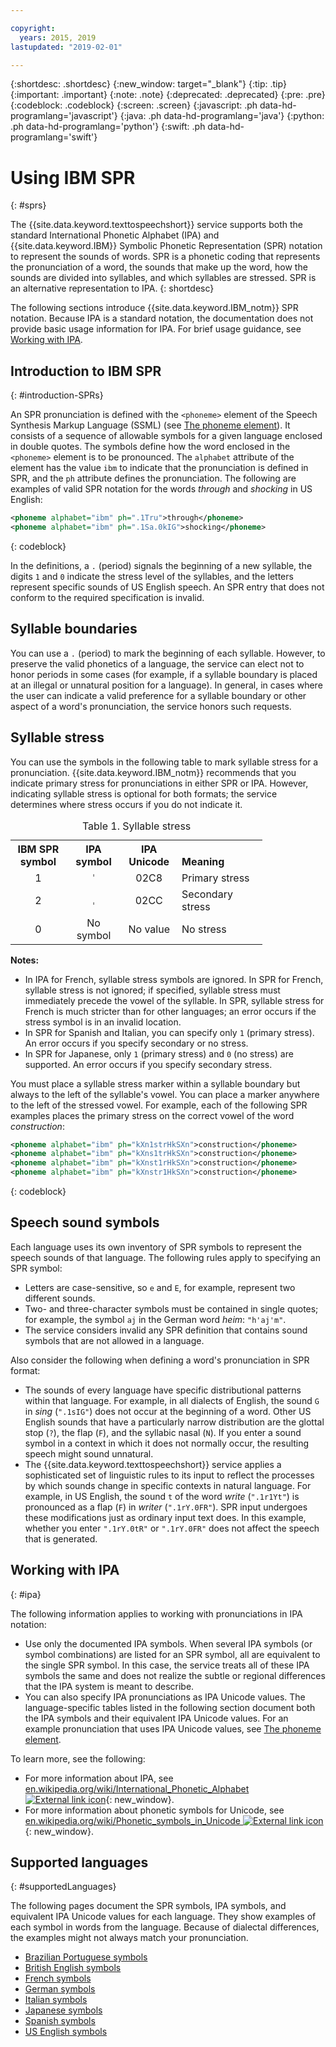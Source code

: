 ```yaml
---

copyright:
  years: 2015, 2019
lastupdated: "2019-02-01"

---
```


{:shortdesc: .shortdesc}
{:new_window: target="_blank"}
{:tip: .tip}
{:important: .important}
{:note: .note}
{:deprecated: .deprecated}
{:pre: .pre}
{:codeblock: .codeblock}
{:screen: .screen}
{:javascript: .ph data-hd-programlang='javascript'}
{:java: .ph data-hd-programlang='java'}
{:python: .ph data-hd-programlang='python'}
{:swift: .ph data-hd-programlang='swift'}

# Using IBM SPR
{: #sprs}

The {{site.data.keyword.texttospeechshort}} service supports both the standard International Phonetic Alphabet (IPA) and {{site.data.keyword.IBM}} Symbolic Phonetic Representation (SPR) notation to represent the sounds of words. SPR is a phonetic coding that represents the pronunciation of a word, the sounds that make up the word, how the sounds are divided into syllables, and which syllables are stressed. SPR is an alternative representation to IPA.
{: shortdesc}

The following sections introduce {{site.data.keyword.IBM_notm}} SPR notation. Because IPA is a standard notation, the documentation does not provide basic usage information for IPA. For brief usage guidance, see [Working with IPA](#ipa).

## Introduction to IBM SPR
{: #introduction-SPRs}

An SPR pronunciation is defined with the `<phoneme>` element of the Speech Synthesis Markup Language (SSML) (see [The phoneme element](/docs/services/text-to-speech/SSML-elements.html#phoneme_element)). It consists of a sequence of allowable symbols for a given language enclosed in double quotes. The symbols define how the word enclosed in the `<phoneme>` element is to be pronounced. The `alphabet` attribute of the element has the value `ibm` to indicate that the pronunciation is defined in SPR, and the `ph` attribute defines the pronunciation. The following are examples of valid SPR notation for the words *through* and *shocking* in US English:

```xml
<phoneme alphabet="ibm" ph=".1Tru">through</phoneme>
<phoneme alphabet="ibm" ph=".1Sa.0kIG">shocking</phoneme>
```
{: codeblock}

In the definitions, a `.` (period) signals the beginning of a new syllable, the digits `1` and `0` indicate the stress level of the syllables, and the letters represent specific sounds of US English speech. An SPR entry that does not conform to the required specification is invalid.

## Syllable boundaries

You can use a `.` (period) to mark the beginning of each syllable. However, to preserve the valid phonetics of a language, the service can elect not to honor periods in some cases (for example, if a syllable boundary is placed at an illegal or unnatural position for a language). In general, in cases where the user can indicate a valid preference for a syllable boundary or other aspect of a word's pronunciation, the service honors such requests.

## Syllable stress

You can use the symbols in the following table to mark syllable stress for a pronunciation. {{site.data.keyword.IBM_notm}} recommends that you indicate primary stress for pronunciations in either SPR or IPA. However, indicating syllable stress is optional for both formats; the service determines where stress occurs if you do not indicate it.

<table style="width:80%">
  <caption>Table 1. Syllable stress</caption>
  <tr>
    <th style="width:22%; text-align:center; vertical-align:bottom">
      IBM SPR symbol
    </th>
    <th style="width:22%; text-align:center; vertical-align:bottom">
      IPA symbol
    </th>
    <th style="width:22%; text-align:center; vertical-align:bottom">
      IPA Unicode
    </th>
    <th style="text-align:left; vertical-align:bottom">
      Meaning
    </th>
  </tr>
  <tr>
    <td style="text-align:center">
      1
    </td>
    <td style="text-align:center">
      <code>&#712;</code>
    </td>
    <td style="text-align:center">
      02C8
    </td>
    <td>
      Primary stress
    </td>
  </tr>
  <tr>
    <td style="text-align:center">
      2
    </td>
    <td style="text-align:center">
      <code>&#716;</code>
    </td>
    <td style="text-align:center">
      02CC
    </td>
    <td>
      Secondary stress
    </td>
  </tr>
  <tr>
    <td style="text-align:center">
      0
    </td>
    <td style="text-align:center">No symbol</td>
    <td style="text-align:center">No value</td>
    <td>
      No stress
    </td>
  </tr>
</table>

**Notes:**

-   In IPA for French, syllable stress symbols are ignored. In SPR for French, syllable stress is not ignored; if specified, syllable stress must immediately precede the vowel of the syllable. In SPR, syllable stress for French is much stricter than for other languages; an error occurs if the stress symbol is in an invalid location.
-   In SPR for Spanish and Italian, you can specify only `1` (primary stress). An error occurs if you specify secondary or no stress.
-   In SPR for Japanese, only `1` (primary stress) and `0` (no stress) are supported. An error occurs if you specify secondary stress.

You must place a syllable stress marker within a syllable boundary but always to the left of the syllable's vowel. You can place a marker anywhere to the left of the stressed vowel. For example, each of the following SPR examples places the primary stress on the correct vowel of the word *construction*:

```xml
<phoneme alphabet="ibm" ph="kXn1strHkSXn">construction</phoneme>
<phoneme alphabet="ibm" ph="kXns1trHkSXn">construction</phoneme>
<phoneme alphabet="ibm" ph="kXnst1rHkSXn">construction</phoneme>
<phoneme alphabet="ibm" ph="kXnstr1HkSXn">construction</phoneme>
```
{: codeblock}

## Speech sound symbols

Each language uses its own inventory of SPR symbols to represent the speech sounds of that language. The following rules apply to specifying an SPR symbol:

-   Letters are case-sensitive, so `e` and `E`, for example, represent two different sounds.
-   Two- and three-character symbols must be contained in single quotes; for example, the symbol `aj` in the German word *heim*: `"h'aj'm"`.
-   The service considers invalid any SPR definition that contains sound symbols that are not allowed in a language.

Also consider the following when defining a word's pronunciation in SPR format:

-   The sounds of every language have specific distributional patterns within that language. For example, in all dialects of English, the sound `G` in *sing* (`".1sIG"`) does not occur at the beginning of a word. Other US English sounds that have a particularly narrow distribution are the glottal stop (`?`), the flap (`F`), and the syllabic nasal (`N`). If you enter a sound symbol in a context in which it does not normally occur, the resulting speech might sound unnatural.
-   The {{site.data.keyword.texttospeechshort}} service applies a sophisticated set of linguistic rules to its input to reflect the processes by which sounds change in specific contexts in natural language. For example, in US English, the sound `t` of the word *write* (`".1r1Yt"`) is pronounced as a flap (`F`) in *writer* (`".1rY.0FR"`). SPR input undergoes these modifications just as ordinary input text does. In this example, whether you enter `".1rY.0tR"` or `".1rY.0FR"` does not affect the speech that is generated.

## Working with IPA
{: #ipa}

The following information applies to working with pronunciations in IPA notation:

-   Use only the documented IPA symbols. When several IPA symbols (or symbol combinations) are listed for an SPR symbol, all are equivalent to the single SPR symbol. In this case, the service treats all of these IPA symbols the same and does not realize the subtle or regional differences that the IPA system is meant to describe.
-   You can also specify IPA pronunciations as IPA Unicode values. The language-specific tables listed in the following section document both the IPA symbols and their equivalent IPA Unicode values. For an example pronunciation that uses IPA Unicode values, see [The phoneme element](/docs/services/text-to-speech/SSML-elements.html#phoneme_element).

To learn more, see the following:

-   For more information about IPA, see [en.wikipedia.org/wiki/International_Phonetic_Alphabet ![External link icon](../../icons/launch-glyph.svg "External link icon")](https://en.wikipedia.org/wiki/International_Phonetic_Alphabet){: new_window}.
-   For more information about phonetic symbols for Unicode, see [en.wikipedia.org/wiki/Phonetic_symbols_in_Unicode ![External link icon](../../icons/launch-glyph.svg "External link icon")](https://en.wikipedia.org/wiki/Phonetic_symbols_in_Unicode){: new_window}.

## Supported languages
{: #supportedLanguages}

The following pages document the SPR symbols, IPA symbols, and equivalent IPA Unicode values for each language. They show examples of each symbol in words from the language. Because of dialectal differences, the examples might not always match your pronunciation.

-   [Brazilian Portuguese symbols](/docs/services/text-to-speech/pt-BR-SPRs.html)
-   [British English symbols](/docs/services/text-to-speech/en-GB-SPRs.html)
-   [French symbols](/docs/services/text-to-speech/fr-FR-SPRs.html)
-   [German symbols](/docs/services/text-to-speech/de-DE-SPRs.html)
-   [Italian symbols](/docs/services/text-to-speech/it-IT-SPRs.html)
-   [Japanese symbols](/docs/services/text-to-speech/ja-JP-SPRs.html)
-   [Spanish symbols](/docs/services/text-to-speech/es-ES-SPRs.html)
-   [US English symbols](/docs/services/text-to-speech/en-US-SPRs.html)
